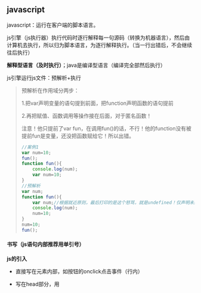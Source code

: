 ## javascript

javascript：运行在客户端的脚本语言。

js引擎（js执行器）执行代码时逐行解释每一句源码（转换为机器语言），然后由计算机去执行，所以归为脚本语言，为逐行解释执行。（当一行出错后，不会继续往后执行）

**解释型语言（及时执行）**；java是编译型语言（编译完全部然后执行）

js引擎运行js文件：预解析+执行

> 预解析在作用域分两步：
>
> 1.把var声明变量的语句提到前面，把function声明函数的语句提前
>
> 2.再把赋值、函数调用等操作接在后面，对于匿名函数！
>
> 注意！他只提前了var fun，在调用fun()的话，不行！他的function没有被提前fun是变量，还没把函数赋给它！所以出错。
>
> ```javascript
> //案例1
> var num=10;
> fun();
> function fun(){
>     console.log(num);
>     var num=10;
> }
> //预解析
> var num;
> function fun(){
>     var num;//根据就近原则，最后打印的是这个怒骂，就是undefined！仅声明未赋值
>     console.log(num);
>     num=10;
> }
> num=10;
> fun();
> ```
>
> 

#### 书写（js语句内部推荐用单引号）

**js的引入**

* 直接写在元素内部，如按钮的onclick点击事件（行内）

* 写在head部分，用<script>框起来（内嵌）

* 写在js文件中，引入语句

  ```javascript
  <script src="my.js"></script>（他们中间不能写代码）
  ```

**注释**

* 单行注释//，快捷键`ctrl`+`/`
* 多行注释/**/，快捷键`ctrl`+`alt`+`/`

**输入输出语句**

```javascript
//这是一个输入框,返回的就是输入的信息，文字和输入框不在一行
prompt('请输入你的年龄');
//浏览器弹出警示框（输出）
alert('计算的结果是');
//浏览器控制台打印输出信息
console.log('我是程序员能看到的');
```

###  基础知识

* **变量**
  
  * 声明变量：var age；
  * 仅声明，未赋值返回undefined
  * 未声明未赋值，直接使用变量会报错
* 使用驼峰命名
  
* **数据类型**（用typeof返回数据类型）

  * 数字型number
    * 八进制：0<u>数字</u>
    * 十六进制：0x<u>数字</u>
    * Number.MAX_VALUE最大值
    * Number.MIN_VALUE最小值
    * 无穷大：Infinity
    * 无穷小：-Infinity
    * 非数字：NaN；判断非数字的函数boolean isNaN()

  * String类型

    1. 在需要嵌套时，单双引号结合

    2. 转义用\，换行\n，\b空格

    3. length获取字符串的长度

    4. 字符串拼接：任何类型的变量+字符串=变量值+字符串

       > var random=undefined；
       >
       > var str=random+‘hello’；//输出undefinedhello，null同上

  * Boolean类型
  
    > true和false可以和整型数据作运算（0，1）
  >
    > 0是false，但非0是true！加以区分！
  
  * undefined：定义了未定义数据类型
  
    > 与字符串相加：undefind字符串内容（因为字符串和任何相加结果都是字符串）
  >
    > 与数字相加：结果是NaN
  
  * null
  
    > 与数字相加相加：结果是数字（与上面的undefined相区分）
    >
    > 返回数据类型是object

* 数据类型转换
  * 转换为字符串
    * toString()
    * String(num)
    * 加号拼接！num+空字符串！
  * 转换为数字类型（数字出现在前面，而非字符串中间）
    * parseInt(num)：会自当取整，舍单位
    * parseFloat（num）
    * Number（num）
    * js的隐式转换（- * /等操作时），加法🙅‍

* 标识符：未变量、函数起的名字；关键字、保留字
* 运算符号（在+、-运算>=等左右加空格，优化格式）
  * 浮点数，算术运算有问题如0.300000006；所以浮点数之间没法比较
  * ==只比较值，‘18’==18//true
  * ===全等，比较内容和数据类型，‘18’==18//false
  * &&短路，若左右都是表达式，左真，返回右边的内容；左假，返回左边的内容
  * ||短路，若左右都是表达式，左真，返回左边的内容；左假，返回右边的内容

* 循环
  
* 三元运算符应用：秒杀时，不足10在前面补0
  
* 数组（**length随着元素增多，动态增加**）

  * 创建数组

    > var array=new Array(3);//3是数组长度若为（2，3）那么2和3就是数组元素
    >
    > var arr=[];//直接创建一个空数组
    >
    > 数组里面可以同时存多种不同类型的数据

  * console.log(array)；打印数组的所有内容以及length

  * instanceof和isArray都可以用来检测数据类型是否为数组

    > arr instanceof Array
    >
    > Array.isArray(arr)

  * 数组新增元素

    * 直接修改array.length
    * 直接追加元素（length是会变化的；在遇到用k时，直接用newArray.length代替）
    
  * 添加删除数组元素的方法

    * 添加arr.push(若是多个元素，用,隔开);返回新数组长度
    * 在数组头部添加arr.unshift();返回新数组长度
    * 删除是pop，一次只能删除一个元素，返回删除的元素内容

  * 自带方法：

    > arr.reverse();
    >
    > arr.sort();//排序只会排前面那一位11在7前面，改写
    >
    > ```
    > arr.sort(function(a,b){
    >   return a-b;
    > })
    > ```
    >
    > arr.indexof();//在数组中查找看是否有该元素，若有返回第一个找到的索引，找不到返回-1
    >
    > arr.lastIndexof();
    >
    > arr.toString();//把数组内容转换为字符串输出，用逗号分隔
    >
    > arr.join(分隔符，默认为逗号);//
    >
    > arr1.cancat(arr2);//返回一个合并了arr1和arr2的新数组
    >
    > arr.slice();//若只有一个参数就拷贝该索引号到数组结束的所有元素；否则拷贝[begin,end)的元素；
    >
    > arr.splice(index,0/1,元素)；//0代表在索引处插入，1代表在索引处替换

* **函数**

  1. 声明（两种方式）：function 函数名( 形参，形参...){    }或者：

     var fun=function( 形参，形参...){     }
  
     > function：声明函数的关键字，小写
     >
     > 函数名一般是动词（完成某项任务）
   >
     > 形参是没有声明的变量！（默认的undefined）
   >
     > 第一种中有函数名在function后面，第二中没有函数名！称为匿名函数，调用方式前者函数名（）；后者变量名（）；

  2. 调用：函数名（实参，实参...）；
  
  3. 函数形参、实参个数不一致
  
     > 即使是数组形参也直接写成arr
   >
     > 若实参多于形参个数，那就取实参的前几个取和形参匹配
   >
     > 若实参少于形参个数，那就是未匹配上的就是undefined
  
  4. 函数可以用return来写返回值，没有return就返回undefined，return 1，2；//2返回结果是最后一个值，像返回多个值

     ```javascript
   return [2,4,5];//利用数组来实现
     ```
  
  5. arguments的使用
  
     > 当我们不确定有多少个参数传递时，可以用arguments来获取
     >
     > ```javascript
     > function fun(){
     >     console.log(arguments);//存储了所有传递过来的实参
     > }
     > fn(1,2,3)
     > ```
     >
     > arguments是伪数组：
   >
     > 1. 具有数组的length属性
     > 2. 按照索引的方式进行存储
     > 3. 没有真正数组的一些方法
  
  6. 函数可以调用另外的函数

* 作用域：起作用的范围（ES6开始有块级作用域{}）
  * 全局作用域：整个script标签，或者单独一个js文件内
  * 局部作用域（函数作用域）
  * 作用域链：内部函数访问外部函数的变量，采取的是链式查找的方式来确定，外面没有，再找外面一层。（就近原则，即使函数内部是var num并未赋值，也满足就近原则！）

* 全局变量、局部变量

  > 全局变量有两种：1. 在全局作用域下声明的变量
  >
  > 2. *在函数内部，未声明直接赋值的变量*

* 对象：具体的事物（wcx）

  创建对象的三种方式：

  * 字面量{ }

    ```javascript
    var obj={
       uname:'xx',//属性
       sayHi:function(){
       
       } //方法
    }
    //key-value形式
    //方法后是匿名函数
    //调用：obj.uname或者obj['uname']
    ```

  * 用new Object创建
  
    ```
    var obj=new Object();
    obj.uname='xx';
    obj.sayHi=function (){
    
    }
    ```
  
  * 构造函数创建
  
    > 构造函数的语法格式：
    >
    > ```javascript
    > function 构造函数名(){
    >     this.属性名=值；
    >     this.方法=function (){ 
    >     }
    > }
    > ```
    >
    > ```javascript
    > //创建对象
    > var 变量名=new 构造函数名('zs',18);
    > //参数对应构造函数的形参，构造函数中的this指的是调用他的那个对象，如此时的变量名
    > //构造函数名类似java中的class，所以首字母大写
    > //构造函数不需要return，就可以返回整个对象；
    > ```
    >
    > *利用构造函数创建对象的过程称为对象的实例化*
    >
    > new的过程：
    >
    > > 1. 创建空对象（内存中）
    > > 2. this指向新对象
    > > 3. 执行构造函数，给新对象添加……
    > > 4. 返回新对象

> 对对象进行遍历(for in)
>
> ```
> for(var k in  obj){
>    log(k);//输出属性名，因为k就是表示这个对象里面的变量
>    log(obj[k]);//属性值
> }
> ```
>

#### 内置对象(js自带可直接使用)MDN文档

* Math对象（不是构造函数，所以无需new）
  * Math.floor()
  * Math.ceil()
  * Math.round();//四舍五入，在.5问题上，四舍五入的结果就是大的数
  
* Date对象
  
  * new Date();//返回当前时间
  
  * getMonth（）；getDate();
  * getDay();//返回周几，如周日：0，在输出时用一个数组[“星期天”，……]
  * 时间戳：通过valueof（），getTime（）得到此时此刻距离1970年1.1总的毫秒数；或者是**var date=+new  Date(也可为用户输入的时间);**H5新增的Date.now();

> 秒杀倒计时案例：利用时间戳，将来的时间毫秒数减去当前的时间毫秒数。再转化为时、分、秒
>
> 输入的要是标准时间格式（‘2019-9-5 18:00:00’）
>
> ![image-20210520211700993](C:\Users\tracy\AppData\Roaming\Typora\typora-user-images\image-20210520211700993.png)

* 字符串

  > var str=‘andy’；//str有length属性，简单数据类型也有属性？它是基本包装类型，事实上进行了var str=new String ('andy')；
  >
  > **字符串不可变！**给str重新赋值时，是开辟了新的地址空间
  >
  > str.indexOf(字符)；//返回索引号，若为(字符，index)从index开始找字符
  >
  > str.charAt(index);//返回字符
  >
  > str.charCodeAt(index);返回ASCII码，一般应用于针对用户键入来进行操作
  >
  > ***H5新增***：str[index]
  >
  > eg：对于判断字符串中字符的出现次数
  >
  > 类比object.age我们在字符串上用str.a。
  >
  > var chars=str.charAt(i);//返回的chars就是一个字符，也是str的某个属性名，对o[chars]就是属性值，参考之前遍历对象时的o[k]

  * 一些方法
  
    >str.substr(起始位置，截取的字符个数)；//截取字符串，若字符个数省略了，那就是整个字符串
    >
    >str.replace(被替换的字符，替换为的字符)；//若只进行一次，只会替换第一个碰到的
    >
    >str.split();//join是把数组合成字符串

* 数据类型和堆栈

  * var a=null;//a的类型是object，适用于在像存一个object类型，但不确定具体值。

  * 简单数据类型

    > 如var a=10;会在栈内开辟空间存储10，变量a指向它，若修改a的值，是修改10为其他的值；若为复杂数据类型数组，则栈内存储数组的首地址，arr指向它，而数组的具体每一项的值存储在堆；若为一个对象，则栈内存储数组的首地址，o指向它，关于他的属性等都存储在堆中，当修改了直接在堆中修改，若给另一个变量赋值，则是给他赋地址。
    >
    > 有参的函数调用的过程，就相当于定义了一个变量和实参变量a存储的内容相同。
    
  * 对于js来说，简单数据类型传值，复杂数据类型传地址





